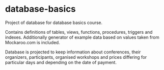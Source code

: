 # database-basics

Project of database for database basics course.

Contains definitions of tables, views, functions, procedures, triggers and indexes.
Additionally generator of example data based on values taken from Mockaroo.com is included.

Database is projected to keep information about conferences, their organizers, participants, organised workshops and prices differing for particular days and depending on the date of payment.

